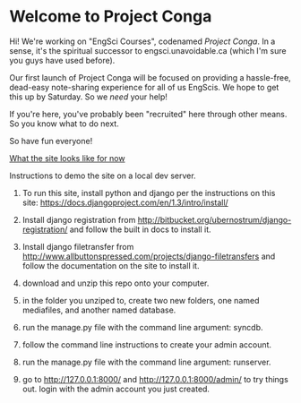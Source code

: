 Welcome to Project Conga
=========================

Hi! We're working on "EngSci Courses", codenamed *Project Conga*. In a sense, it's the spiritual successor to
engsci.unavoidable.ca (which I'm sure you guys have used before). 

Our first launch of Project Conga will be focused on providing a hassle-free, dead-easy note-sharing experience
for all of us EngScis. We hope to get this up by Saturday. So we *need* your help!

If you're here, you've probably been "recruited" here through other means. So you know what to do next.

So have fun everyone!

[What the site looks like for now](http://i.imgur.com/E31Ek.jpg)

Instructions to demo the site on a local dev server.

1. To run this site, install python and django per the instructions on this site: https://docs.djangoproject.com/en/1.3/intro/install/

2. Install django registration from http://bitbucket.org/ubernostrum/django-registration/ and follow the built in docs to install it.

3. Install django filetransfer from http://www.allbuttonspressed.com/projects/django-filetransfers and follow the documentation on the site to install it.

4. download and unzip this repo onto your computer.

5. in the folder you unziped to, create two new folders, one named mediafiles, and another named database.

6. run the manage.py file with the command line argument: syncdb.

7. follow the command line instructions to create your admin account.

8. run the manage.py file with the command line argument: runserver.

9. go to http://127.0.0.1:8000/ and http://127.0.0.1:8000/admin/ to try things out. login with the admin account you just created.
